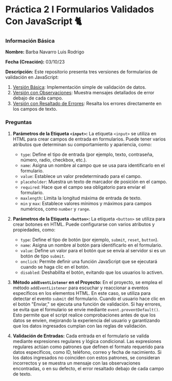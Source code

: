 # Práctica 2 I Formularios Validados Con JavaScript 🐈

### Información Básica

**Nombre:** Barba Navarro Luis Rodrigo

**Fecha (Creación):** 03/10/23

**Descripción:** Este repositorio presenta tres versiones de formularios de validación en JavaScript:

1. [Versión Básica](https://luisrodrigobarbanavarro.github.io/form-validation/form-validation/index-1.html): Implementación simple de validación de datos.
2. [Versión con Observaciones](https://luisrodrigobarbanavarro.github.io/form-validation/form-validation/index-2.html): Muestra mensajes detallados de error debajo de cada campo.
3. [Versión con Resaltado de Errores](https://luisrodrigobarbanavarro.github.io/form-validation/form-validation/index-3.html): Resalta los errores directamente en los campos de texto.

### Preguntas
1. **Parámetros de la Etiqueta `<input>`:**
   La etiqueta `<input>` se utiliza en HTML para crear campos de entrada en formularios. Puede tener varios atributos que determinan su comportamiento y apariencia, como:
   - `type`: Define el tipo de entrada (por ejemplo, texto, contraseña, número, radio, checkbox, etc.).
   - `name`: Asigna un nombre al campo que se usa para identificarlo en el formulario.
   - `value`: Establece un valor predeterminado para el campo.
   - `placeholder`: Muestra un texto de marcador de posición en el campo.
   - `required`: Hace que el campo sea obligatorio para enviar el formulario.
   - `maxlength`: Limita la longitud máxima de entrada de texto.
   - `min` y `max`: Establece valores mínimos y máximos para campos numéricos, como `number` y `range`.

2. **Parámetros de la Etiqueta `<button>`:**
   La etiqueta `<button>` se utiliza para crear botones en HTML. Puede configurarse con varios atributos y propiedades, como:
   - `type`: Define el tipo de botón (por ejemplo, `submit`, `reset`, `button`).
   - `name`: Asigna un nombre al botón para identificarlo en el formulario.
   - `value`: Define un valor para el botón que se envía al servidor si es un botón de tipo `submit`.
   - `onclick`: Permite definir una función JavaScript que se ejecutará cuando se haga clic en el botón.
   - `disabled`: Deshabilita el botón, evitando que los usuarios lo activen.

3. **Método `addEventListener` en el Proyecto:**
   En el proyecto, se emplea el método `addEventListener` para escuchar y reaccionar a eventos específicos en los elementos HTML. En este caso, se utiliza para detectar el evento `submit` del formulario. Cuando el usuario hace clic en el botón "Enviar," se ejecuta una función de validación. Si hay errores, se evita que el formulario se envíe mediante `event.preventDefault()`. Esto permite que el script realice comprobaciones antes de que los datos se envíen, mejorando la experiencia del usuario y garantizando que los datos ingresados cumplan con las reglas de validación.

4. **Validación de Entradas:**
   Cada entrada en el formulario se valida mediante expresiones regulares y lógica condicional. Las expresiones regulares actúan como patrones que definen el formato requerido para datos específicos, como ID, teléfono, correo y fecha de nacimiento. Si los datos ingresados no coinciden con estos patrones, se consideran incorrectos y se muestra un mensaje con las observaciones encontradas, o en su defecto, el error resaltado debajo de cada campo de texto.
